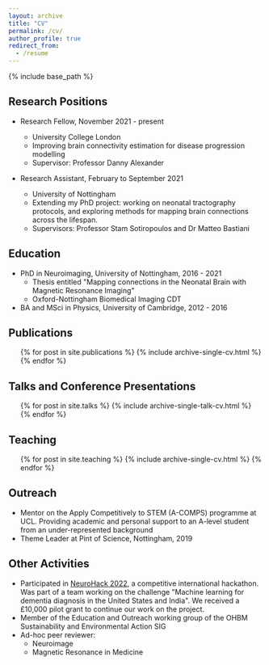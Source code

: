 ```yaml
---
layout: archive
title: "CV"
permalink: /cv/
author_profile: true
redirect_from:
  - /resume
---
```


{% include base_path %}

## Research Positions

* Research Fellow, November 2021 - present
  * University College London
  * Improving brain connectivity estimation for disease progression modelling
  * Supervisor: Professor Danny Alexander

* Research Assistant, February to September 2021
  * University of Nottingham
  * Extending my PhD project: working on neonatal tractography protocols, and exploring methods for mapping brain connections across the lifespan.
  * Supervisors: Professor Stam Sotiropoulos and Dr Matteo Bastiani

## Education

* PhD in Neuroimaging, University of Nottingham, 2016 - 2021
  * Thesis entitled "Mapping connections in the Neonatal Brain with Magnetic Resonance Imaging"
  * Oxford-Nottingham Biomedical Imaging CDT
* BA and MSci in Physics, University of Cambridge, 2012 - 2016
  

## Publications

  <ul>{% for post in site.publications %}
    {% include archive-single-cv.html %}
  {% endfor %}</ul>
  
## Talks and Conference Presentations

  <ul>{% for post in site.talks %}
    {% include archive-single-talk-cv.html %}
  {% endfor %}</ul>
  
## Teaching

  <ul>{% for post in site.teaching %}
    {% include archive-single-cv.html %}
  {% endfor %}</ul>
  
## Outreach

* Mentor on the Apply Competitively to STEM (A-COMPS) programme at UCL. Providing academic and personal support to an A-level student from an under-represented background
* Theme Leader at Pint of Science, Nottingham, 2019

## Other Activities

* Participated in [NeuroHack 2022](https://demondementia.com/neurohack2022/), a competitive international hackathon. Was part of a team working on the challenge "Machine learning for dementia diagnosis in the United States and India". We received a £10,000 pilot grant to continue our work on the project.
* Member of the Education and Outreach working group of the OHBM Sustainability and Environmental Action SIG
* Ad-hoc peer reviewer:
  * Neuroimage
  * Magnetic Resonance in Medicine
